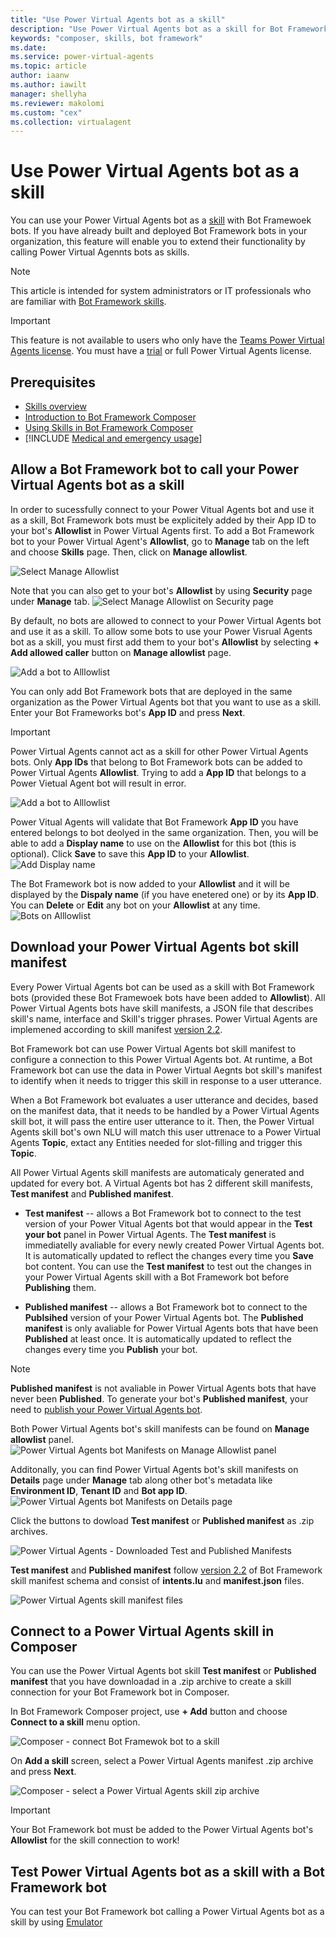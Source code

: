 ```yaml
---
title: "Use Power Virtual Agents bot as a skill"
description: "Use Power Virtual Agents bot as a skill for Bot Framework bots."
keywords: "composer, skills, bot framework"
ms.date: 
ms.service: power-virtual-agents
ms.topic: article
author: iaanw
ms.author: iawilt
manager: shellyha
ms.reviewer: makolomi
ms.custom: "cex"
ms.collection: virtualagent
---
```


# Use Power Virtual Agents bot as a skill

You can use your Power Virtual Agents bot as a [skill](https://docs.microsoft.com/en-us/azure/bot-service/skills-conceptual?view=azure-bot-service-4.0) with Bot Framewoek bots. 
If you have already built and deployed Bot Framework bots in your organization, this feature will enable you to extend their functionality by calling Power Virtual Agennts bots as skills.

>[!NOTE]
>This article is intended for system administrators or IT professionals who are familiar with [Bot Framework skills](/azure/bot-service/skills-conceptual?view=azure-bot-service-4.0&preserve-view=true).

>[!IMPORTANT]
>This feature is not available to users who only have the [Teams Power Virtual Agents license](requirements-licensing-subscriptions.md). You must have a [trial](sign-up-individual.md) or full Power Virtual Agents license.


## Prerequisites

- [Skills overview](https://docs.microsoft.com/en-us/azure/bot-service/skills-conceptual?view=azure-bot-service-4.0) 
- [Introduction to Bot Framework Composer](/composer/introduction)
- [Using Skills in Bot Framework Composer](https://docs.microsoft.com/en-us/composer/concept-skills)
- [!INCLUDE [Medical and emergency usage](includes/pva-usage-limitations.md)]

## Allow a Bot Framework bot to call your Power Virtual Agents bot as a skill
In order to sucessfully connect to your Power Vitual Agents bot and use it as a skill, Bot Framework bots must be explicitely added by their App ID to your bot's **Allowlist** in Power Virtual Agents first.
To add a Bot Framework bot to your Power Virtual Agent's **Allowlist**, go to **Manage** tab on the left and choose **Skills** page. Then, click on **Manage allowlist**.

![Select Manage Allowlist](media/PVA-as-a-skill/Skill_ManageAllowlistMenu.png)

Note that you can also get to your bot's **Allowlist** by using **Security** page under **Manage** tab.
![Select Manage Allowlist on Security page](media/PVA-as-a-skill/Skill_ManageAllowlistSecurity.png)

By default, no bots are allowed to connect to your Power Virtual Agents bot and use it as a skill. To allow some bots to use your Power Visrual Agents bot as a skill, you must first add them to your bot's **Allowlist** by selecting **+ Add allowed caller** button on **Manage allowlist** page.

![Add a bot to Alllowlist](media/PVA-as-a-skill/Skill_AddAllowedCallers.png)

You can only add Bot Framework bots that are deployed in the same organization as the Power Virtual Agents bot that you want to use as a skill. Enter your Bot Frameworks bot's **App ID** and press **Next**.
>[!IMPORTANT]
>Power Virtual Agents cannot act as a skill for other Power Virtual Agents bots. Only **App IDs** that belong to Bot Framework bots can be added to Power Virtual Agents **Allowlist**. Trying to add a **App ID** that belongs to a Power Vietual Agent bot will result in error.

![Add a bot to Alllowlist](media/PVA-as-a-skill/Skill_AddBotAppID.png)

Power Vitual Agents will validate that Bot Framework **App ID** you have entered belongs to bot deolyed in the same organization. Then, you will be able to add a **Display name** to use on the **Allowlist** for this bot (this is optional). Click **Save** to save this **App ID** to your **Allowlist**.
![Add Display name](media/PVA-as-a-skill/Skill_AllowedCallerDisplayName.png)

The Bot Framework bot is now added to your **Allowlist** and it will be displayed by the **Dispaly name** (if you have enetered one) or by its **App ID**. You can **Delete** or **Edit** any bot on your **Allowlist** at any time.
![Bots on Alllowlist](media/PVA-as-a-skill/Skill_AllowedCallerAdded.png)

## Download your Power Virtual Agents bot skill manifest
Every Power Virtual Agents bot can be used as a skill with Bot Framework bots (provided these Bot Framewoek bots have been added to **Allowlist**). All Power Virtual Agents bots have skill manifests, a JSON file that describes skill's name, interface and Skill's trigger phrases. Power Virtual Agents are implemened according to skill manifest [version 2.2](https://docs.microsoft.com/en-us/azure/bot-service/skills-write-manifest?view=azure-bot-service-4.0&tabs=v2-2).

Bot Framework bot can use Power Virtual Agents bot skill manifest to configure a connection to this Power Virtual Agents bot. At runtime, a Bot Framework bot can use the data in Power Virtual Aegnts bot skill's manifest to identify when it needs to trigger this skill in response to a user utterance.

When a Bot Framework bot evaluates a user utterance and decides, based on the manifest data, that it needs to be handled by a Power Virtual Agents skill bot, it will pass the entire user utterance to it. Then, the Power Virtual Agents skill bot's own NLU will match this user uttrenace to a Power Virtual Agents **Topic**, extact any Entities needed for slot-filling and trigger this **Topic**.

All Power Virtual Agents skill manifests are automaticaly generated and updated for every bot. A Virtual Agents bot has 2 different skill manifests, **Test manifest** and **Published manifest**.

- **Test manifest**  -- allows a Bot Framework bot to connect to the test version of your Power Vitual Agents bot that would appear in the **Test your bot** panel in Power Virtual Agents. The **Test manifest** is immediatelly avaliable for every newly created Power Virtual Agents bot. It is automatically updated to reflect the changes every time you **Save** bot content. You can use the **Test manifest** to test out the changes in your Power Virtual Agents skill with a Bot Framework bot before **Publishing** them.

- **Published manifest** -- allows a Bot Framework bot to connect to the **Publsihed** version of your Power Virtual Agents bot. The **Published manifest** is only avaliable for Power Virtual Agents bots that have been **Published** at least once. It is automatically updated to reflect the changes every time you **Publish** your bot.

>[!NOTE]
> **Published manifest** is not avaliable in Power Virtual Agents bots that have never been **Published**. To generate your bot's **Published manifest**, your need to [publish your Power Virtual Agents bot](https://docs.microsoft.com/en-us/power-virtual-agents/publication-fundamentals-publish-channels). 

Both Power Virtual Agents bot's skill manifests can be found on **Manage allowlist** panel.
![Power Virtual Agents bot Manifests on Manage Allowlist panel](media/PVA-as-a-skill/Skill_Manifest1.png)

Additonally, you can find Power Virtual Agents bot's skill manifests on **Details** page under **Manage** tab along other bot's metadata like **Environment ID**, **Tenant ID** and **Bot app ID**.
![Power Virtual Agents bot Manifests on Details page](media/PVA-as-a-skill/Skill_Manifest2.png)

Click the buttons to dowload **Test manifest** or **Published manifest** as .zip archives.

![Power Virtual Agents - Downloaded Test and Published Manifests](media/PVA-as-a-skill/Manifests_Zip.png)

**Test manifest** and **Published manifest** follow [version 2.2](https://docs.microsoft.com/en-us/azure/bot-service/skills-write-manifest?view=azure-bot-service-4.0&tabs=v2-2) of Bot Framework skill manifest schema and consist of **intents.lu** and **manifest.json** files.

![Power Virtual Agents skill manifest files](media/PVA-as-a-skill/Manifests_Files.png)

## Connect to a Power Virtual Agents skill in Composer

You can use the Power Virtual Agents bot skill **Test manifest** or **Published manifest** that you have downloadad in a .zip archive to create a skill connection for your Bot Framework bot in Composer.

In Bot Framework Composer project, use **+ Add** button and choose **Connect to a skill** menu option.

![Composer - connect Bot Framewok bot to a skill](media/PVA-as-a-skill/Composer_ConnectToSkill.png)

On **Add a skill** screen, select a Power Virtual Agents manifest .zip archive and press **Next**.

![Composer - select a Power Virtual Agents skill zip archive](media/PVA-as-a-skill/Composer_AddSkillZip.png)

>[!IMPORTANT]
>Your Bot Framework bot must be added to the Power Virtual Agents bot's **Allowlist** for the skill connection to work!

## Test Power Virtual Agents bot as a skill with a Bot Framework bot
You can test your Bot Framework bot calling a Power Virtual Agents bot as a skill by using [Emulator](https://docs.microsoft.com/en-us/composer/how-to-connect-to-a-skill?tabs=v2x#test-in-the-emulator)
